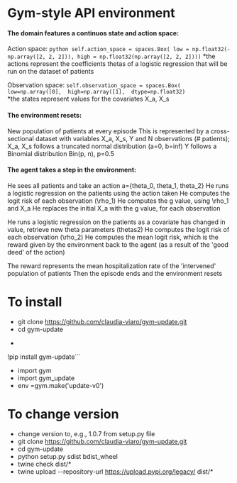 # Gym-style API environment


#### The domain features a continuos state and action space:
Action space: ```python
self.action_space = spaces.Box(
                                      low = np.float32(-np.array([2, 2, 2])),
                                      high = np.float32(np.array([2, 2, 2])))```
*the actions represent the coefficients thetas of a logistic regression that will be run on the dataset of patients            

Observation space: `self.observation_space = spaces.Box(
                                                low=np.array([0], 
                                                high=np.array([1], 
                                                dtype=np.float32)  `          
*the states represent values for the covariates X_a, X_s

#### The environment resets:

New population of patients at every episode
This is represented by a cross-sectional dataset with variables X_a, X_s, Y and N observations (# patients);
X_a, X_s follows a truncated normal distribution (a=0, b=inf)
Y follows a Binomial distribution Bin(p, n), p=0.5

#### The agent takes a step in the environment:

He sees all patients and take an action a={theta_0, theta_1, theta_2}
He runs a logistic regression on the patients using the action taken
He computes the logit risk of each observation (\rho_1)
He computes the g value, using \rho_1 and X_a
He replaces the initial X_a with the g value, for each observation

He runs a logistic regression on the patients as a covariate has changed in value, retrieve new theta parameters (thetas2)
He computes the logit risk of each observation (\rho_2)
He computes the mean logit risk, which is the reward given by the environment back to the agent (as a result of the 'good deed' of the action)

The reward represents the mean hospitalization rate of the 'intervened' population of patients
Then the episode ends and the environment resets

# To install
- git clone https://github.com/claudia-viaro/gym-update.git
- cd gym-update
- ```bash
!pip install gym-update```
- import gym
- import gym_update
- env =gym.make('update-v0')

# To change version
- change version to, e.g., 1.0.7 from setup.py file
- git clone https://github.com/claudia-viaro/gym-update.git
- cd gym-update
- python setup.py sdist bdist_wheel
- twine check dist/*
- twine upload --repository-url https://upload.pypi.org/legacy/ dist/*
